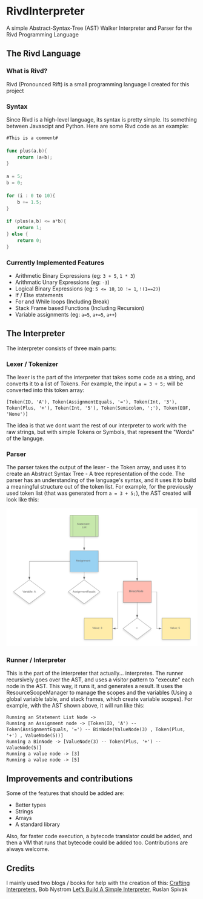 # RivdInterpreter
A simple Abstract-Syntax-Tree (AST) Walker Interpreter and Parser for the Rivd Programming Language

## The Rivd Language

### What is Rivd?
Rivd (Pronounced Rift) is a small programming language I created for this project

### Syntax
Since Rivd is a high-level language, its syntax is pretty simple. Its something between Javascipt and Python. Here are some Rivd code as an example:

```go
#This is a comment#

func plus(a,b){
    return (a+b);
}

a = 5;
b = 0;

for (i : 0 to 10){
    b += 1.5;
}

if (plus(a,b) <= a*b){
    return 1;
} else {
    return 0;
}
```

### Currently Implemented Features
 - Arithmetic Binary Expressions (eg: `3 + 5`, `1 * 3`)
 - Arithmatic Unary Expressions (eg: `-3`)
 - Logical Binary Expressions (eg: `5 <= 10`, `10 != 1`, `!(1==2)`)
 - If / Else statements
 - For and While loops (Including Break)
 - Stack Frame based Functions (Including Recursion)
 - Variable assignments (eg: `a=5`, `a+=5`, `a++`)


## The Interpreter
The interpreter consists of three main parts:

### Lexer / Tokenizer
The lexer is the part of the interpreter that takes some code as a string, and converts it to a list of Tokens.
For example, the input `a = 3 + 5;` will be converted into this token array:

```
[Token(ID, 'A'), Token(AssignmentEquals, '='), Token(Int, '3'), Token(Plus, '+'), Token(Int, '5'), Token(Semicolon, ';'), Token(EOF, 'None')]
```

The idea is that we dont want the rest of our interpreter to work with the raw strings, but with simple Tokens or Symbols, that represent the "Words" of the languge. 

### Parser
The parser takes the output of the lexer - the Token array, and uses it to create an Abstract Syntax Tree - A tree representation of the code. The parser has an understanding of the language's syntax, and it uses it to build a meaningful structure out of the token list.
For example, for the previously used token list (that was generated from `a = 3 + 5;`), the AST created will look like this:

![Simple AST Diagram](astImage.png)

### Runner / Interpreter
This is the part of the interpreter that actually... interpretes. The runner recursively goes over the AST, and uses a visitor pattern to "execute" each node in the AST. This way, it runs it, and generates a result. It uses the ResourceScopeManager to manage the scopes and the variables (Using a global variable table, and stack frames, which create variable scopes). For example, with the AST shown above, it will run like this:

```
Running an Statement List Node ->
Running an Assignment node -> [Token(ID, 'A') -- Token(AssignmentEquals, '=') -- BinNode(ValueNode(3) , Token(Plus, '+') , ValueNode(5))]
Running a BinNode -> [ValueNode(3) -- Token(Plus, '+') -- ValueNode(5)]
Running a value node -> [3]
Running a value node -> [5]
```

## Improvements and contributions
Some of the features that should be added are:
 - Better types
 - Strings 
 - Arrays
 - A standard library

Also, for faster code execution, a bytecode translator could be added, and then a VM that runs that bytecode could be added too.
Contributions are always welcome.

## Credits
I mainly used two blogs / books for help with the creation of this:
[Crafting Interpreters](https://craftinginterpreters.com/), Bob Nystrom
[Let’s Build A Simple Interpreter](https://ruslanspivak.com/lsbasi-part1/), Ruslan Spivak
